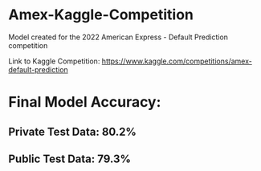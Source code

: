 # Amex-Kaggle-Competition
Model created for the 2022 American Express - Default Prediction competition

Link to Kaggle Competition: https://www.kaggle.com/competitions/amex-default-prediction


# Final Model Accuracy:

## Private Test Data: 80.2%

## Public Test Data: 79.3%
